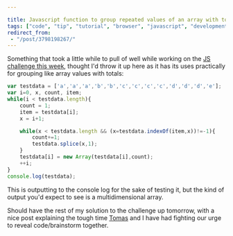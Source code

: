 ```yaml
---

title: Javascript function to group repeated values of an array with totals
tags: ["code", "tip", "tutorial", "browser", "javascript", "development"]
redirect_from:
 - "/post/3798198267/"
---
```


Something that took a little while to pull of well while working on the [JS challenge this week](/post/js-challenge-070311/), thought I'd throw it up here as it has its uses practically for grouping like array values with totals:

<!-- more -->

```javascript
var testdata = ['a','a','a','b','b','c','c','c','c','d','d','d','e'];
var i=0, x, count, item;
while(i < testdata.length){
    count = 1;
    item = testdata[i];
    x = i+1;

    while(x < testdata.length && (x=testdata.indexOf(item,x))!=-1){
        count+=1;
        testdata.splice(x,1);
    }
    testdata[i] = new Array(testdata[i],count);
    ++i;
}
console.log(testdata);
```

This is outputting to the console log for the sake of testing it, but the kind of output you'd expect to see is a multidimensional array.

Should have the rest of my solution to the challenge up tomorrow, with a nice post explaining the tough time [Tomas](http://tmayr.com) and I have had fighting our urge to reveal code/brainstorm together.
